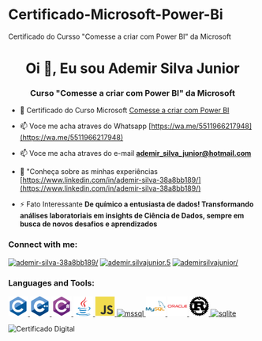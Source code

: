 # Certificado-Microsoft-Power-Bi
Certificado do Cursso "Comesse a criar com Power BI" da Microsoft

<h1 align="center">Oi 👋, Eu sou Ademir Silva Junior</h1>
<h3 align="center">Curso "Comesse a criar com Power BI" da Microsoft</h3>

- 🔭 Certificado do Curso Microsoft [Comesse a criar com Power BI](https://drive.google.com/file/d/1MQXxj4o_wy17MgUFUoF25ceFUTPOlSEj/view?usp=drive_link)

- 📫 Voce me acha atraves do Whatsapp [https://wa.me/5511966217948](https://wa.me/5511966217948)

- 📫 Voce me acha atraves do e-mail **ademir_silva_junior@hotmail.com**

- 📄 "Conheça sobre as minhas experiências [https://www.linkedin.com/in/ademir-silva-38a8bb189/](https://www.linkedin.com/in/ademir-silva-38a8bb189/)

- ⚡ Fato Interessante **De químico a entusiasta de dados! Transformando análises laboratoriais em insights de Ciência de Dados, sempre em busca de novos desafios e aprendizados**

<h3 align="left">Connect with me:</h3>
<p align="left">
<a href="https://linkedin.com/in/ademir-silva-38a8bb189/" target="blank"><img align="center" src="https://raw.githubusercontent.com/rahuldkjain/github-profile-readme-generator/master/src/images/icons/Social/linked-in-alt.svg" alt="ademir-silva-38a8bb189/" height="30" width="40" /></a>
<a href="https://fb.com/ademir.silvajunior.5" target="blank"><img align="center" src="https://raw.githubusercontent.com/rahuldkjain/github-profile-readme-generator/master/src/images/icons/Social/facebook.svg" alt="ademir.silvajunior.5" height="30" width="40" /></a>
<a href="https://instagram.com/ademirsilvajunior/" target="blank"><img align="center" src="https://raw.githubusercontent.com/rahuldkjain/github-profile-readme-generator/master/src/images/icons/Social/instagram.svg" alt="ademirsilvajunior/" height="30" width="40" /></a>
</p>

<h3 align="left">Languages and Tools:</h3>
<p align="left"> <a href="https://www.cprogramming.com/" target="_blank" rel="noreferrer"> <img src="https://raw.githubusercontent.com/devicons/devicon/master/icons/c/c-original.svg" alt="c" width="40" height="40"/> </a> <a href="https://www.w3schools.com/cpp/" target="_blank" rel="noreferrer"> <img src="https://raw.githubusercontent.com/devicons/devicon/master/icons/cplusplus/cplusplus-original.svg" alt="cplusplus" width="40" height="40"/> </a> <a href="https://www.w3schools.com/cs/" target="_blank" rel="noreferrer"> <img src="https://raw.githubusercontent.com/devicons/devicon/master/icons/csharp/csharp-original.svg" alt="csharp" width="40" height="40"/> </a> <a href="https://www.java.com" target="_blank" rel="noreferrer"> <img src="https://raw.githubusercontent.com/devicons/devicon/master/icons/java/java-original.svg" alt="java" width="40" height="40"/> </a> <a href="https://developer.mozilla.org/en-US/docs/Web/JavaScript" target="_blank" rel="noreferrer"> <img src="https://raw.githubusercontent.com/devicons/devicon/master/icons/javascript/javascript-original.svg" alt="javascript" width="40" height="40"/> </a> <a href="https://www.microsoft.com/en-us/sql-server" target="_blank" rel="noreferrer"> <img src="https://www.svgrepo.com/show/303229/microsoft-sql-server-logo.svg" alt="mssql" width="40" height="40"/> </a> <a href="https://www.mysql.com/" target="_blank" rel="noreferrer"> <img src="https://raw.githubusercontent.com/devicons/devicon/master/icons/mysql/mysql-original-wordmark.svg" alt="mysql" width="40" height="40"/> </a> <a href="https://www.oracle.com/" target="_blank" rel="noreferrer"> <img src="https://raw.githubusercontent.com/devicons/devicon/master/icons/oracle/oracle-original.svg" alt="oracle" width="40" height="40"/> </a> <a href="https://www.rust-lang.org" target="_blank" rel="noreferrer"> <img src="https://raw.githubusercontent.com/devicons/devicon/master/icons/rust/rust-plain.svg" alt="rust" width="40" height="40"/> </a> <a href="https://www.sqlite.org/" target="_blank" rel="noreferrer"> <img src="https://www.vectorlogo.zone/logos/sqlite/sqlite-icon.svg" alt="sqlite" width="40" height="40"/> </a> </p>


 <img src="https://drive.google.com/file/d/1MQXxj4o_wy17MgUFUoF25ceFUTPOlSEj/view?usp=drive_link" alt="Certificado Digital">
